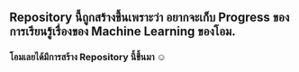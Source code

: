 ## Repository นี้ถูกสร้างขึ้นเพราะว่า อยากจะเก็บ Progress ของการเรียนรู้เรื่องของ Machine Learning ของโอม. 
### โอมเลยได้มีการสร้าง Repository นี้ขึ้นมา ☺️

